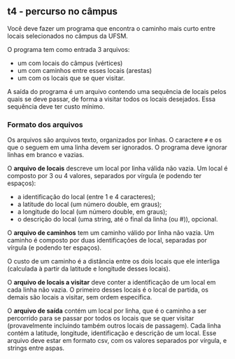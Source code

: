 ## t4 - percurso no câmpus

Você deve fazer um programa que encontra o caminho mais curto entre locais selecionados no câmpus da UFSM.

O programa tem como entrada 3 arquivos:
- um com locais do câmpus (vértices)
- um com caminhos entre esses locais (arestas)
- um com os locais que se quer visitar.

A saída do programa é um arquivo contendo uma sequência de locais pelos quais se deve passar, de forma a visitar todos os locais desejados. 
Essa sequência deve ter custo mínimo.

### Formato dos arquivos

Os arquivos são arquivos texto, organizados por linhas.
O caractere `#` e os que o seguem em uma linha devem ser ignorados.
O programa deve ignorar linhas em branco e vazias.

O **arquivo de locais** descreve um local por linha válida não vazia. Um local é composto por 3 ou 4 valores, separados por vírgula (e podendo ter espaços):
- a identificação do local (entre 1 e 4 caracteres);
- a latitude do local (um número double, em graus);
- a longitude do local (um número double, em graus);
- o descrição do local (uma string, até o final da linha (ou #)), opcional.

O **arquivo de caminhos** tem um caminho válido por linha não vazia.
Um caminho é composto por duas identificações de local, separadas por vírgula (e podendo ter espaços).

O custo de um caminho é a distância entre os dois locais que ele interliga (calculada à partir da latitude e longitude desses locais).

O **arquivo de locais a visitar** deve conter a identificação de um local em cada linha não vazia. O primeiro desses locais é o local de partida, os demais são locais a visitar, sem ordem específica.

O **arquivo de saída** contém um local por linha, que é o caminho a ser percorrido para se passar por todos os locais que se quer visitar (provavelmente incluindo também outros locais de passagem).
Cada linha contém a latitude, longitude, identificação e descrição de um local.
Esse arquivo deve estar em formato csv, com os valores separados por vírgula, e strings entre aspas.

